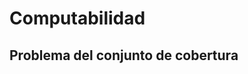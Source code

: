 # Computabilidad

## Problema del conjunto de cobertura

[Información conjunto de cobertura]: https://es.wikipedia.org/wiki/Problema_del_conjunto_de_cobertura

[Información algoritmos interesantes]: http://opac.pucv.cl/pucv_txt/txt-7500/UCI7744_01.pdf

